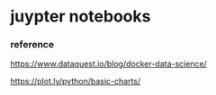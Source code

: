 # juypter notebooks

### reference

https://www.dataquest.io/blog/docker-data-science/

https://plot.ly/python/basic-charts/
